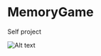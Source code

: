 MemoryGame
==========

Self project

![Alt text](/MemoryGame/MemoryGame/0.png?raw=true "Start Screen")
